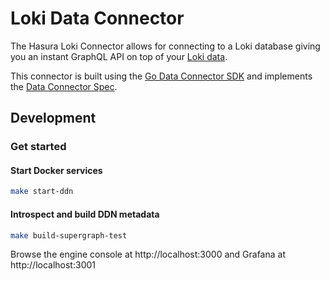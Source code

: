 # Loki Data Connector

The Hasura Loki Connector allows for connecting to a Loki database giving you an instant GraphQL API on top of your [Loki data](https://grafana.com/docs/loki/latest/).

This connector is built using the [Go Data Connector SDK](https://github.com/hasura/ndc-sdk-go) and implements the [Data Connector Spec](https://github.com/hasura/ndc-spec).

## Development

### Get started

#### Start Docker services

```sh
make start-ddn
```

#### Introspect and build DDN metadata

```sh
make build-supergraph-test
```

Browse the engine console at http://localhost:3000 and Grafana at http://localhost:3001
